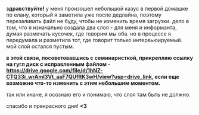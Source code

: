**здравствуйте!** у меня произошел небольшой казус в первой домашке по елану, который я заметила уже после дедлайна, поэтому перезаливать файл не буду, чтобы не изменить время загрузки. 
дело в том, что я изначально создала два слоя - для меня и информанта, думая размечать кусочек, где говорим мы оба. но в процессе я передумала и разметила тот, где говорит только интервьюируемый. мой слой остался пустым.

**в этой связи, посоветовавшись с семинаристкой, прикрепляю ссылку на гугл диск с исправленным файлом - https://drive.google.com/file/d/1hNZ-CTQ33i_wrAmI3Vt_aaF7QUfRK3wH/view?usp=drive_link, если еще возможно что-то изменить с этим небольшим моментом.**

так или иначе, я осознаю его и понимаю, что слоя там быть не должно.

спасибо и прекрасного дня!
**<3**
